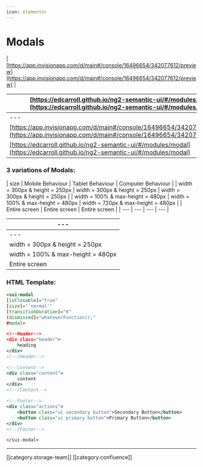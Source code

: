 ```yaml
---
icon: elementor
---
```


# Modals

\| [https://app.invisionapp.com/d/main#/console/16496654/342077612/preview](https://app.invisionapp.com/d/main#/console/16496654/342077612/preview) |

| [https://edcarroll.github.io/ng2-semantic-ui/#/modules/modal](https://edcarroll.github.io/ng2-semantic-ui/#/modules/modal)                       |
| ------------------------------------------------------------------------------------------------------------------------------------------------ |
| ---                                                                                                                                              |
| [https://app.invisionapp.com/d/main#/console/16496654/342077612/preview](https://app.invisionapp.com/d/main#/console/16496654/342077612/preview) |
| [https://edcarroll.github.io/ng2-semantic-ui/#/modules/modal](https://edcarroll.github.io/ng2-semantic-ui/#/modules/modal)                       |

### 3 variations of Modals:

\| size | Mobile Behaviour | Tablet Behaviour | Computer Behaviour | | width = 300px  & height = 250px | width = 300px  & height = 250px | width = 300px  & height = 250px | | width = 100% & max-height = 480px | width = 100% & max-height = 480px | width = 720px & max-height = 480px | | Entire screen | Entire screen | Entire screen | | --- | --- | --- | --- |

| ---                               |
| --------------------------------- |
| ---                               |
| width = 300px  & height = 250px   |
| width = 100% & max-height = 480px |
| Entire screen                     |

### HTML Template:

```xml
<sui-modal
[isClosable]="true"
[size]="'normal'"
[transitionDuration]="0"
(dismissed)="whateverFunction();"
#modal>

<!--Header-->
<div class="header">
	heading
</div>
<!--/Header-->

<!--Content-->
<div class="content">
	content
</div>
<!--/Content-->

<!--Footer-->
<div class="actions">
	<button class="ui secondary button">Secondary Button</button>
    <button class="ui primary button">Primary Button</button>
</div>
<!--/Footer-->

</sui-modal>
```

***

\[\[category.storage-team]] \[\[category.confluence]]
